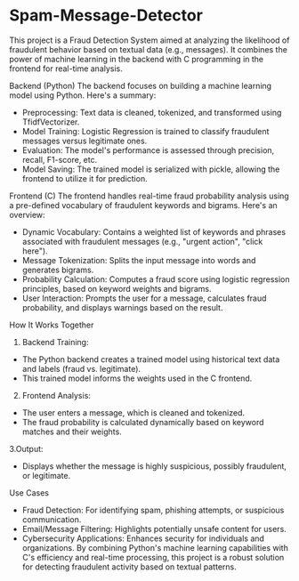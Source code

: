 # Spam-Message-Detector
This project is a Fraud Detection System aimed at analyzing the likelihood of fraudulent behavior based on textual data (e.g., messages). It combines the power of machine learning in the backend with C programming in the frontend for real-time analysis.

Backend (Python)
The backend focuses on building a machine learning model using Python. Here's a summary:
- Preprocessing: Text data is cleaned, tokenized, and transformed using TfidfVectorizer.
- Model Training: Logistic Regression is trained to classify fraudulent messages versus legitimate ones.
- Evaluation: The model's performance is assessed through precision, recall, F1-score, etc.
- Model Saving: The trained model is serialized with pickle, allowing the frontend to utilize it for prediction.

Frontend (C)
The frontend handles real-time fraud probability analysis using a pre-defined vocabulary of fraudulent keywords and bigrams. Here's an overview:
- Dynamic Vocabulary: Contains a weighted list of keywords and phrases associated with fraudulent messages (e.g., "urgent action", "click here").
- Message Tokenization: Splits the input message into words and generates bigrams.
- Probability Calculation: Computes a fraud score using logistic regression principles, based on keyword weights and bigrams.
- User Interaction: Prompts the user for a message, calculates fraud probability, and displays warnings based on the result.

How It Works Together
1. Backend Training:
- The Python backend creates a trained model using historical text data and labels (fraud vs. legitimate).
- This trained model informs the weights used in the C frontend.

2. Frontend Analysis:
- The user enters a message, which is cleaned and tokenized.
- The fraud probability is calculated dynamically based on keyword matches and their weights.

3.Output:
- Displays whether the message is highly suspicious, possibly fraudulent, or legitimate.

Use Cases
- Fraud Detection: For identifying spam, phishing attempts, or suspicious communication.
- Email/Message Filtering: Highlights potentially unsafe content for users.
- Cybersecurity Applications: Enhances security for individuals and organizations.
By combining Python's machine learning capabilities with C's efficiency and real-time processing, this project is a robust solution for detecting fraudulent activity based on textual patterns.
